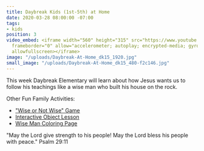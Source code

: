 ```yaml
---
title: Daybreak Kids (1st-5th) at Home
date: 2020-03-28 08:00:00 -07:00
tags:
- kids
position: 3
video_embed: <iframe width="560" height="315" src="https://www.youtube.com/embed/mZXoT1FJiDo"
  frameborder="0" allow="accelerometer; autoplay; encrypted-media; gyroscope; picture-in-picture"
  allowfullscreen></iframe>
image: "/uploads/Daybreak-At-Home_dk15_1920.jpg"
small_image: "/uploads/Daybreak-At-Home_dk15_480-f2c146.jpg"
---
```


This week Daybreak Elementary will learn about how Jesus wants us to follow his teachings like a wise man who built his house on the rock.

Other Fun Family Activities:
* ["Wise or Not Wise" Game](https://drive.google.com/file/d/1F0RKCYT_yCc3_TsKVGbCy_GWLhb47auJ/view?usp=sharing)
* [Interactive Object Lesson](https://drive.google.com/file/d/1J_gRDz8ZbNQR5wXROa7N2lxI0zTOIyqT/view?usp=sharing)
* [Wise Man Coloring Page](https://drive.google.com/file/d/1PYm91SADf1Oam78aa0UGemL3qPvebpn2/view?usp=sharing)

"May the Lord give strength to his people!
May the Lord bless his people with peace."
Psalm 29:11
